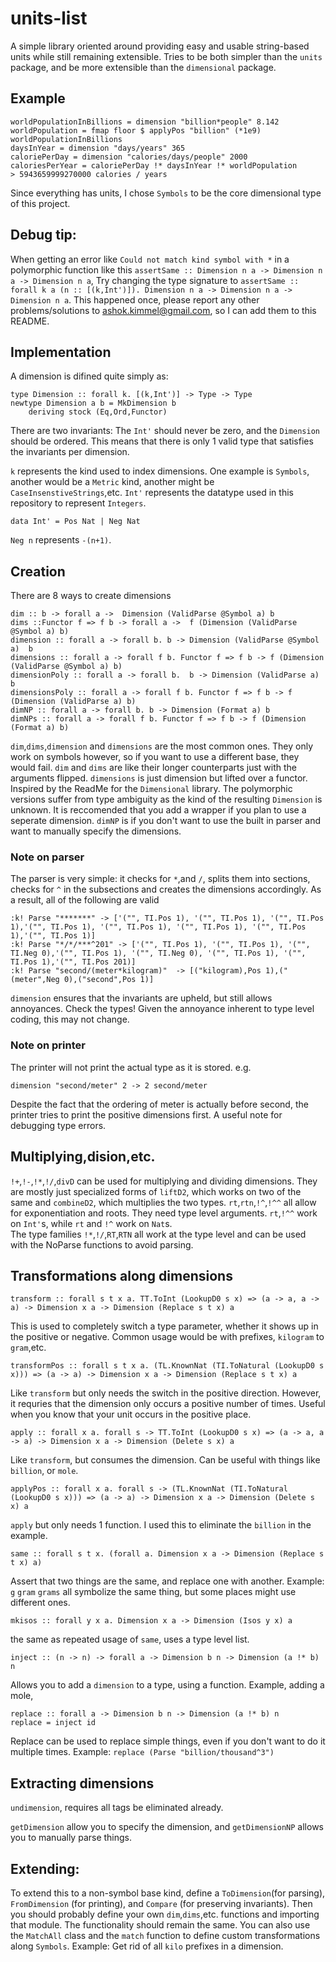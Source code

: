 # units-list
A simple library oriented around providing easy and usable string-based units while still remaining extensible. Tries to be both simpler than the `units` package, and be more extensible than the `dimensional` package.
## Example

    worldPopulationInBillions = dimension "billion*people" 8.142
    worldPopulation = fmap floor $ applyPos "billion" (*1e9) worldPopulationInBillions
    daysInYear = dimension "days/years" 365
    caloriePerDay = dimension "calories/days/people" 2000    
    caloriesPerYear = caloriePerDay !* daysInYear !* worldPopulation 
    > 5943659999270000 calories / years
Since everything has units, I chose `Symbols` to be the core dimensional type of this project.
## Debug tip:
When getting an error like `Could not match kind symbol with *` in a polymorphic function like this `assertSame :: Dimension n a -> Dimension n a -> Dimension n a`, Try changing the type signature to `assertSame :: forall k a (n :: [(k,Int')]). Dimension n a -> Dimension n a -> Dimension n a`. This happened once, please report any other problems/solutions to ashok.kimmel@gmail.com, so I can add them to this README.   
## Implementation
A dimension is difined quite simply as: 

    type Dimension :: forall k. [(k,Int')] -> Type -> Type 
    newtype Dimension a b = MkDimension b
        deriving stock (Eq,Ord,Functor)

There are two invariants: The `Int'` should never be zero, and the `Dimension` should be ordered. This means that there is only 1 valid type that satisfies the invariants per dimension.

`k` represents the kind used to index dimensions. One example is `Symbols`, another would be a `Metric` kind, another might be `CaseInsenstiveStrings`,etc. 
`Int'` represents the datatype used in this repository to represent `Integers`. 

    data Int' = Pos Nat | Neg Nat 
    
`Neg n` represents `-(n+1)`. 

## Creation
There are 8 ways to create dimensions


    dim :: b -> forall a ->  Dimension (ValidParse @Symbol a) b 
    dims ::Functor f => f b -> forall a ->  f (Dimension (ValidParse @Symbol a) b) 
    dimension :: forall a -> forall b. b -> Dimension (ValidParse @Symbol a)  b
    dimensions :: forall a -> forall f b. Functor f => f b -> f (Dimension (ValidParse @Symbol a) b)
    dimensionPoly :: forall a -> forall b.  b -> Dimension (ValidParse a) b 
    dimensionsPoly :: forall a -> forall f b. Functor f => f b -> f (Dimension (ValidParse a) b) 
    dimNP :: forall a -> forall b. b -> Dimension (Format a) b
    dimNPs :: forall a -> forall f b. Functor f => f b -> f (Dimension (Format a) b)

`dim`,`dims`,`dimension` and `dimensions` are the most common ones. They only work on symbols however, so if you want to use a different base, they would fail. `dim` and `dims` are like their longer counterparts just with the arguments flipped. `dimensions` is just dimension but lifted over a functor. Inspired by the ReadMe for the `Dimensional`  library. The polymorphic versions suffer from type ambiguity as the kind of the resulting `Dimension` is unknown. It is reccomended that you add a wrapper if you plan to use a seperate dimension. `dimNP` is if you don't want to use the built in parser and want to manually specify the dimensions. 
### Note on parser
The parser is very simple: 
it checks for `*`,and `/`, splits them into sections,
checks for `^` in the subsections and creates the dimensions accordingly.
As a result, all of the following are valid

    :k! Parse "*******" -> ['("", TI.Pos 1), '("", TI.Pos 1), '("", TI.Pos 1),'("", TI.Pos 1), '("", TI.Pos 1), '("", TI.Pos 1), '("", TI.Pos 1),'("", TI.Pos 1)]
    :k! Parse "*/*/***^201" -> ['("", TI.Pos 1), '("", TI.Pos 1), '("", TI.Neg 0),'("", TI.Pos 1), '("", TI.Neg 0), '("", TI.Pos 1), '("", TI.Pos 1),'("", TI.Pos 201)]
    :k! Parse "second/(meter*kilogram)"  -> [("kilogram),Pos 1),("(meter",Neg 0),("second",Pos 1)] 

`dimension` ensures that the invariants are upheld, but still allows annoyances. Check the types!
Given the annoyance inherent to type level coding, this may not change.

### Note on printer
The printer will not print the actual type as it is stored. e.g. 

    dimension "second/meter" 2 -> 2 second/meter

Despite the fact that the ordering of meter is actually before second, the printer tries to print the positive dimensions first. A useful note for debugging type errors.

## Multiplying,dision,etc.

`!+`,`!-`,`!*`,`!/`,`divD` can be used for multiplying and dividing dimensions. 
They are mostly just specialized forms of `liftD2`, which works on two of the same and `combineD2`, which multiplies the two types. 
`rt`,`rtn`,`!^`,`!^^` all allow for exponentiation and roots. They need type level arguments. `rt`,`!^^` work on `Int'`s, while `rt` and `!^` work on `Nat`s.  
The type families `!*`,`!/`,`RT`,`RTN` all work at the type level and can be used with the NoParse functions to avoid parsing.
## Transformations along dimensions

```
transform :: forall s t x a. TT.ToInt (LookupD0 s x) => (a -> a, a -> a) -> Dimension x a -> Dimension (Replace s t x) a 
```
This is used to completely switch a type parameter, whether it shows up in the positive or negative. Common usage would be with prefixes, `kilogram`  to `gram`,etc.

```
transformPos :: forall s t x a. (TL.KnownNat (TI.ToNatural (LookupD0 s x))) => (a -> a) -> Dimension x a -> Dimension (Replace s t x) a
```
Like `transform` but only needs the switch in the positive direction. However, it requries that the dimension only occurs a positive number of times. Useful when you know that your unit occurs in the positive place.

```
apply :: forall x a. forall s -> TT.ToInt (LookupD0 s x) => (a -> a, a -> a) -> Dimension x a -> Dimension (Delete s x) a
```
Like `transform`, but consumes the dimension. Can be useful with things like `billion`, or `mole`.

```
applyPos :: forall x a. forall s -> (TL.KnownNat (TI.ToNatural (LookupD0 s x))) => (a -> a) -> Dimension x a -> Dimension (Delete s x) a
```
`apply` but only needs 1 function. I used this to eliminate the `billion` in the example.

```
same :: forall s t x. (forall a. Dimension x a -> Dimension (Replace s t x) a)
```
Assert that two things are the same, and replace one with another. Example: `g` `gram` `grams` all symbolize the same thing, but some places might use different ones.

```
mkisos :: forall y x a. Dimension x a -> Dimension (Isos y x) a
```
the same as repeated usage of `same`, uses a type level list.

```
inject :: (n -> n) -> forall a -> Dimension b n -> Dimension (a !* b) n
```
Allows you to add a `dimension` to a type, using a function. Example, adding a mole,

    replace :: forall a -> Dimension b n -> Dimension (a !* b) n
    replace = inject id

Replace can be used to replace simple things, even if you don't want to do it multiple times.
Example: `replace (Parse "billion/thousand^3")`

## Extracting dimensions
`undimension`,  requires all tags be eliminated already.

`getDimension` allow you to specify the dimension, and `getDimensionNP` allows you to manually parse things.
## Extending:
To extend this to a non-symbol base kind, define a `ToDimension`(for parsing), `FromDimension` (for printing), and `Compare` (for preserving invariants). Then you should probably define your own `dim`,`dims`,etc. functions and importing that module. The functionality should remain the same. 
You can also use the `MatchAll` class and the `match` function to define custom transformations along `Symbols`. Example: Get rid of all `kilo` prefixes in a dimension. 
